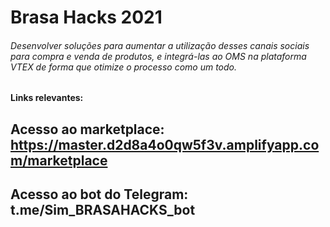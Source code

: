 # Brasa Hacks 2021

###### Desenvolver soluções para aumentar a utilização desses canais sociais para compra e venda de produtos, e integrá-las ao OMS na plataforma VTEX de forma que otimize o processo como um todo.



#### Links relevantes:

## Acesso ao marketplace: https://master.d2d8a4o0qw5f3v.amplifyapp.com/marketplace
## Acesso ao bot do Telegram: t.me/Sim_BRASAHACKS_bot

